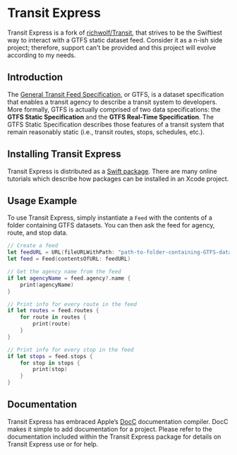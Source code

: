 # Transit Express 

Transit Express is a fork of [richwolf/Transit](https://github.com/richwolf/transit), that strives to be the Swiftiest way to interact with a GTFS static dataset feed.
Consider it as a n-ish side project; therefore, support can't be provided and this project will evolve according to my needs.

## Introduction

The [General Transit Feed Specification](https://developers.google.com/transit/gtfs), or GTFS, is a dataset specification that enables a transit agency to describe a transit system to developers. More formally, GTFS is actually comprised of two data specifications: the **GTFS Static Specification** and the **GTFS Real-Time Specification**. The GTFS Static Specification describes those features of a transit system that remain reasonably static (i.e., transit routes, stops, schedules, etc.). 

## Installing Transit Express

Transit Express is distributed as a [Swift package](https://developer.apple.com/documentation/swift_packages). There are many online tutorials which describe how packages can be installed in an Xcode project.

## Usage Example

To use Transit Express, simply instantiate a `Feed` with the contents of a folder containing GTFS datasets. You can then ask the feed for agency, route, and stop data.

```swift
// Create a feed
let feedURL = URL(fileURLWithPath: "path-to-folder-containing-GTFS-datasets"!)
let feed = Feed(contentsOfURL: feedURL)

// Get the agency name from the feed
if let agencyName = feed.agency?.name {
	print(agencyName)
}

// Print info for every route in the feed
if let routes = feed.routes {
	for route in routes {
		print(route)
	}
}

// Print info for every stop in the feed
if let stops = feed.stops {
	for stop in stops {
		print(stop)
	}
}
```

## Documentation

Transit Express has embraced Apple’s [DocC](https://developer.apple.com/documentation/docc) documentation compiler. DocC makes it simple to add documentation for a project. Please refer to the documentation included within the Transit Express package for details on Transit Express use or for help.
